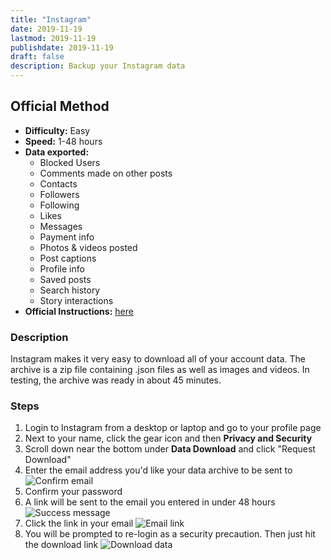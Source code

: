 ```yaml
---
title: "Instagram"
date: 2019-11-19
lastmod: 2019-11-19
publishdate: 2019-11-19
draft: false
description: Backup your Instagram data
---
```


##  Official Method

* **Difficulty:** Easy
* **Speed:** 1-48 hours
* **Data exported:**
	* Blocked Users
	* Comments made on other posts
	* Contacts
	* Followers
	* Following
	* Likes
	* Messages
	* Payment info
	* Photos & videos posted
	* Post captions
	* Profile info
	* Saved posts
	* Search history
	* Story interactions
* **Official Instructions:** [here](https://help.instagram.com/181231772500920)

### Description

Instagram makes it very easy to download all of your account data. The archive is a zip file containing .json files as well as images and videos. In testing, the archive was ready in about 45 minutes.

### Steps

1. Login to Instagram from a desktop or laptop and go to your profile page
1. Next to your name, click the gear icon and then **Privacy and Security**
1. Scroll down near the bottom under **Data Download** and click "Request Download"
1. Enter the email address you'd like your data archive to be sent to
	<img src="/images/instagram_email.png" alt="Confirm email" class="bordered centered">
1. Confirm your password
1. A link will be sent to the email you entered in under 48 hours
	<img src="/images/instagram_confirm.png" alt="Success message" class="bordered centered">
1. Click the link in your email
	<img src="/images/instagram_link.png" alt="Email link" class="bordered centered">
1. You will be prompted to re-login as a security precaution. Then just hit the download link
	<img src="/images/instagram_download.png" alt="Download data" class="bordered centered">
